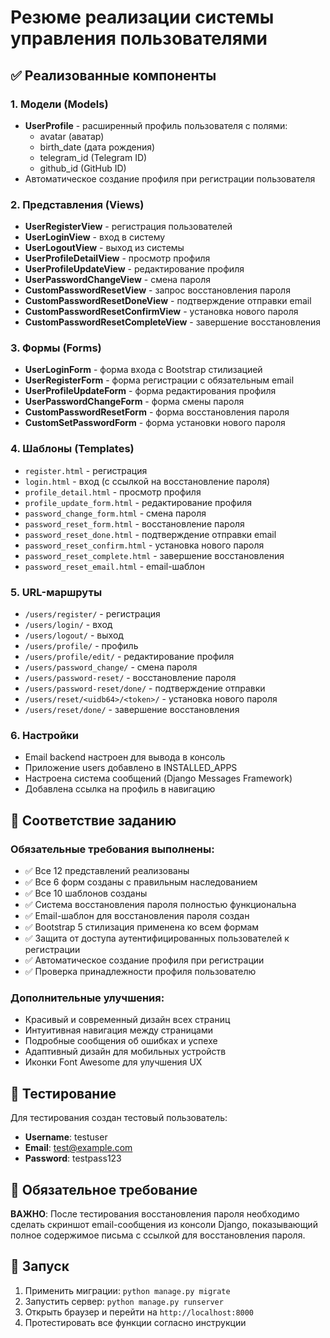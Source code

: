 # Резюме реализации системы управления пользователями

## ✅ Реализованные компоненты

### 1. Модели (Models)
- **UserProfile** - расширенный профиль пользователя с полями:
  - avatar (аватар)
  - birth_date (дата рождения)
  - telegram_id (Telegram ID)
  - github_id (GitHub ID)
- Автоматическое создание профиля при регистрации пользователя

### 2. Представления (Views)
- **UserRegisterView** - регистрация пользователей
- **UserLoginView** - вход в систему
- **UserLogoutView** - выход из системы
- **UserProfileDetailView** - просмотр профиля
- **UserProfileUpdateView** - редактирование профиля
- **UserPasswordChangeView** - смена пароля
- **CustomPasswordResetView** - запрос восстановления пароля
- **CustomPasswordResetDoneView** - подтверждение отправки email
- **CustomPasswordResetConfirmView** - установка нового пароля
- **CustomPasswordResetCompleteView** - завершение восстановления

### 3. Формы (Forms)
- **UserLoginForm** - форма входа с Bootstrap стилизацией
- **UserRegisterForm** - форма регистрации с обязательным email
- **UserProfileUpdateForm** - форма редактирования профиля
- **UserPasswordChangeForm** - форма смены пароля
- **CustomPasswordResetForm** - форма восстановления пароля
- **CustomSetPasswordForm** - форма установки нового пароля

### 4. Шаблоны (Templates)
- `register.html` - регистрация
- `login.html` - вход (с ссылкой на восстановление пароля)
- `profile_detail.html` - просмотр профиля
- `profile_update_form.html` - редактирование профиля
- `password_change_form.html` - смена пароля
- `password_reset_form.html` - восстановление пароля
- `password_reset_done.html` - подтверждение отправки email
- `password_reset_confirm.html` - установка нового пароля
- `password_reset_complete.html` - завершение восстановления
- `password_reset_email.html` - email-шаблон

### 5. URL-маршруты
- `/users/register/` - регистрация
- `/users/login/` - вход
- `/users/logout/` - выход
- `/users/profile/` - профиль
- `/users/profile/edit/` - редактирование профиля
- `/users/password_change/` - смена пароля
- `/users/password-reset/` - восстановление пароля
- `/users/password-reset/done/` - подтверждение отправки
- `/users/reset/<uidb64>/<token>/` - установка нового пароля
- `/users/reset/done/` - завершение восстановления

### 6. Настройки
- Email backend настроен для вывода в консоль
- Приложение users добавлено в INSTALLED_APPS
- Настроена система сообщений (Django Messages Framework)
- Добавлена ссылка на профиль в навигацию

## 🎯 Соответствие заданию

### Обязательные требования выполнены:
- ✅ Все 12 представлений реализованы
- ✅ Все 6 форм созданы с правильным наследованием
- ✅ Все 10 шаблонов созданы
- ✅ Система восстановления пароля полностью функциональна
- ✅ Email-шаблон для восстановления пароля создан
- ✅ Bootstrap 5 стилизация применена ко всем формам
- ✅ Защита от доступа аутентифицированных пользователей к регистрации
- ✅ Автоматическое создание профиля при регистрации
- ✅ Проверка принадлежности профиля пользователю

### Дополнительные улучшения:
- Красивый и современный дизайн всех страниц
- Интуитивная навигация между страницами
- Подробные сообщения об ошибках и успехе
- Адаптивный дизайн для мобильных устройств
- Иконки Font Awesome для улучшения UX

## 🧪 Тестирование

Для тестирования создан тестовый пользователь:
- **Username**: testuser
- **Email**: test@example.com
- **Password**: testpass123

## 📸 Обязательное требование

**ВАЖНО**: После тестирования восстановления пароля необходимо сделать скриншот email-сообщения из консоли Django, показывающий полное содержимое письма с ссылкой для восстановления пароля.

## 🚀 Запуск

1. Применить миграции: `python manage.py migrate`
2. Запустить сервер: `python manage.py runserver`
3. Открыть браузер и перейти на `http://localhost:8000`
4. Протестировать все функции согласно инструкции
